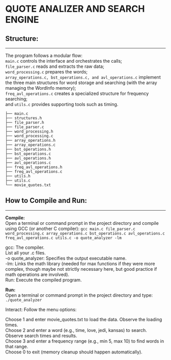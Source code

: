 # QUOTE ANALIZER AND SEARCH ENGINE

## Structure:   
---
The program follows a modular flow:   
```main.c``` controls the interface and orchestrates the calls;   
```file_parser.c``` reads and extracts the raw data;   
```word_processing.c``` prepares the words;   
```array_operations.c, bst_operations.c, and avl_operations.c``` implement the three main structures for word storage and searching (with the array managing the WordInfo memory);   
```freq_avl_operations.c``` creates a specialized structure for frequency searching;   
and ```utils.c``` provides supporting tools such as timing.   

    ├── main.c
    ├── structures.h
    ├── file_parser.h
    ├── file_parser.c
    ├── word_processing.h
    ├── word_processing.c
    ├── array_operations.h
    ├── array_operations.c
    ├── bst_operations.h
    ├── bst_operations.c
    ├── avl_operations.h
    ├── avl_operations.c
    ├── freq_avl_operations.h
    ├── freq_avl_operations.c
    ├── utils.h
    ├── utils.c
    └── movie_quotes.txt

## How to Compile and Run:
---
**Compile:**   
Open a terminal or command prompt in the project directory and compile using GCC (or another C compiler):
```gcc main.c file_parser.c word_processing.c array_operations.c bst_operations.c avl_operations.c freq_avl_operations.c utils.c -o quote_analyzer -lm```  

gcc: The compiler.   
List all your .c files.   
-o quote_analyzer: Specifies the output executable name.   
-lm: Links the math library (needed for max functions if they were more complex, though maybe not strictly necessary here, but good practice if math operations are involved).   
Run: Execute the compiled program.      

**Run:**   
Open a terminal or command prompt in the project directory and type:   
```./quote_analyzer```

Interact: Follow the menu options:

Choose 1 and enter movie_quotes.txt to load the data. Observe the loading times.  
Choose 2 and enter a word (e.g., time, love, jedi, kansas) to search. Observe search times and results.  
Choose 3 and enter a frequency range (e.g., min 5, max 10) to find words in that range.  
Choose 0 to exit (memory cleanup should happen automatically).  
